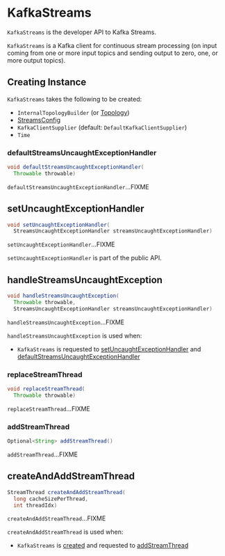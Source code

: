 # KafkaStreams

`KafkaStreams` is the developer API to Kafka Streams.

`KafkaStreams` is a Kafka client for continuous stream processing (on input coming from one or more input topics and sending output to zero, one, or more output topics).

## Creating Instance

`KafkaStreams` takes the following to be created:

* <span id="internalTopologyBuilder"><span id="topology"> `InternalTopologyBuilder` (or [Topology](Topology.md))
* <span id="config"> [StreamsConfig](StreamsConfig.md)
* <span id="clientSupplier"> `KafkaClientSupplier` (default: `DefaultKafkaClientSupplier`)
* <span id="time"> `Time`

### <span id="defaultStreamsUncaughtExceptionHandler"> defaultStreamsUncaughtExceptionHandler

```java
void defaultStreamsUncaughtExceptionHandler(
  Throwable throwable)
```

`defaultStreamsUncaughtExceptionHandler`...FIXME

## <span id="setUncaughtExceptionHandler"> setUncaughtExceptionHandler

```java
void setUncaughtExceptionHandler(
  StreamsUncaughtExceptionHandler streamsUncaughtExceptionHandler)
```

`setUncaughtExceptionHandler`...FIXME

`setUncaughtExceptionHandler` is part of the public API.

## <span id="handleStreamsUncaughtException"> handleStreamsUncaughtException

```java
void handleStreamsUncaughtException(
  Throwable throwable,
  StreamsUncaughtExceptionHandler streamsUncaughtExceptionHandler)
```

`handleStreamsUncaughtException`...FIXME

`handleStreamsUncaughtException` is used when:

* `KafkaStreams` is requested to [setUncaughtExceptionHandler](#setUncaughtExceptionHandler) and [defaultStreamsUncaughtExceptionHandler](#defaultStreamsUncaughtExceptionHandler)

### <span id="replaceStreamThread"> replaceStreamThread

```java
void replaceStreamThread(
  Throwable throwable)
```

`replaceStreamThread`...FIXME

### <span id="addStreamThread"> addStreamThread

```java
Optional<String> addStreamThread()
```

`addStreamThread`...FIXME

## <span id="createAndAddStreamThread"> createAndAddStreamThread

```java
StreamThread createAndAddStreamThread(
  long cacheSizePerThread,
  int threadIdx)
```

`createAndAddStreamThread`...FIXME

`createAndAddStreamThread` is used when:

* `KafkaStreams` is [created](#creating-instance) and requested to [addStreamThread](#addStreamThread)
